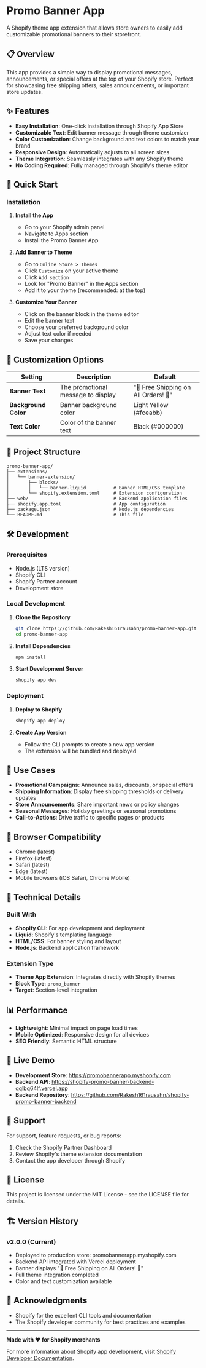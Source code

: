 # Promo Banner App

A Shopify theme app extension that allows store owners to easily add customizable promotional banners to their storefront.

## 📋 Overview

This app provides a simple way to display promotional messages, announcements, or special offers at the top of your Shopify store. Perfect for showcasing free shipping offers, sales announcements, or important store updates.

## ✨ Features

- **Easy Installation**: One-click installation through Shopify App Store
- **Customizable Text**: Edit banner message through theme customizer
- **Color Customization**: Change background and text colors to match your brand
- **Responsive Design**: Automatically adjusts to all screen sizes
- **Theme Integration**: Seamlessly integrates with any Shopify theme
- **No Coding Required**: Fully managed through Shopify's theme editor

## 🚀 Quick Start

### Installation

1. **Install the App**
   - Go to your Shopify admin panel
   - Navigate to Apps section
   - Install the Promo Banner App

2. **Add Banner to Theme**
   - Go to `Online Store > Themes`
   - Click `Customize` on your active theme
   - Click `Add section`
   - Look for "Promo Banner" in the Apps section
   - Add it to your theme (recommended: at the top)

3. **Customize Your Banner**
   - Click on the banner block in the theme editor
   - Edit the banner text
   - Choose your preferred background color
   - Adjust text color if needed
   - Save your changes

## 🎨 Customization Options

| Setting | Description | Default |
|---------|-------------|---------|
| **Banner Text** | The promotional message to display | "🎉 Free Shipping on All Orders! 🎉" |
| **Background Color** | Banner background color | Light Yellow (#fceabb) |
| **Text Color** | Color of the banner text | Black (#000000) |

## 📁 Project Structure

```
promo-banner-app/
├── extensions/
│   └── banner-extension/
│       ├── blocks/
│       │   └── banner.liquid          # Banner HTML/CSS template
│       └── shopify.extension.toml     # Extension configuration
├── web/                               # Backend application files
├── shopify.app.toml                   # App configuration
├── package.json                       # Node.js dependencies
└── README.md                          # This file
```

## 🛠️ Development

### Prerequisites

- Node.js (LTS version)
- Shopify CLI
- Shopify Partner account
- Development store

### Local Development

1. **Clone the Repository**
   ```bash
   git clone https://github.com/Rakesh161rausahn/promo-banner-app.git
   cd promo-banner-app
   ```

2. **Install Dependencies**
   ```bash
   npm install
   ```

3. **Start Development Server**
   ```bash
   shopify app dev
   ```

### Deployment

1. **Deploy to Shopify**
   ```bash
   shopify app deploy
   ```

2. **Create App Version**
   - Follow the CLI prompts to create a new app version
   - The extension will be bundled and deployed

## 🎯 Use Cases

- **Promotional Campaigns**: Announce sales, discounts, or special offers
- **Shipping Information**: Display free shipping thresholds or delivery updates
- **Store Announcements**: Share important news or policy changes
- **Seasonal Messages**: Holiday greetings or seasonal promotions
- **Call-to-Actions**: Drive traffic to specific pages or products

## 📱 Browser Compatibility

- Chrome (latest)
- Firefox (latest)
- Safari (latest)
- Edge (latest)
- Mobile browsers (iOS Safari, Chrome Mobile)

## 🔧 Technical Details

### Built With

- **Shopify CLI**: For app development and deployment
- **Liquid**: Shopify's templating language
- **HTML/CSS**: For banner styling and layout
- **Node.js**: Backend application framework

### Extension Type

- **Theme App Extension**: Integrates directly with Shopify themes
- **Block Type**: `promo_banner`
- **Target**: Section-level integration

## 📊 Performance

- **Lightweight**: Minimal impact on page load times
- **Mobile Optimized**: Responsive design for all devices
- **SEO Friendly**: Semantic HTML structure

## 🔗 Live Demo

- **Development Store**: https://promobannerapp.myshopify.com
- **Backend API**: https://shopify-promo-banner-backend-qqlbq64lf.vercel.app
- **Backend Repository**: https://github.com/Rakesh161rausahn/shopify-promo-banner-backend

## 🤝 Support

For support, feature requests, or bug reports:

1. Check the Shopify Partner Dashboard
2. Review Shopify's theme extension documentation
3. Contact the app developer through Shopify

## 📄 License

This project is licensed under the MIT License - see the LICENSE file for details.

## 🏗️ Version History

### v2.0.0 (Current)
- Deployed to production store: promobannerapp.myshopify.com
- Backend API integrated with Vercel deployment
- Banner displays "🎉 Free Shipping on All Orders! 🎉"
- Full theme integration completed
- Color and text customization available

## 🙏 Acknowledgments

- Shopify for the excellent CLI tools and documentation
- The Shopify developer community for best practices and examples

---

**Made with ❤️ for Shopify merchants**

For more information about Shopify app development, visit [Shopify Developer Documentation](https://shopify.dev/).
